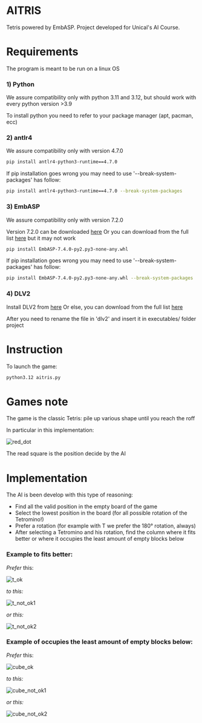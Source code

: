 # AITRIS
Tetris powered by EmbASP. Project developed for Unical's AI Course.

# Requirements

The program is meant to be run on a linux OS

### 1) Python

We assure compatibility only with python 3.11 and 3.12, but should work with every python version >3.9

To install python you need to refer to your package manager (apt, pacman, ecc)

### 2) antlr4

We assure compatibility only with version 4.7.0

```bash
pip install antlr4-python3-runtime==4.7.0
```

If pip installation goes wrong you may need to use '--break-system-packages' has follow:

```bash
pip install antlr4-python3-runtime==4.7.0 --break-system-packages
```

### 3) EmbASP

We assure compatibility only with version 7.2.0

Version 7.2.0 can be downloaded [here](https://github.com/DeMaCS-UNICAL/EmbASP/releases/download/7.2.0/EmbASP-7.2.0-py2.py3-none-any.whl)
Or you can download from the full list [here](https://github.com/DeMaCS-UNICAL/EmbASP/releases) but it may not work

```bash
pip install EmbASP-7.4.0-py2.py3-none-any.whl
```

If pip installation goes wrong you may need to use '--break-system-packages' has follow:

```bash
pip install EmbASP-7.4.0-py2.py3-none-any.whl --break-system-packages
```
### 4) DLV2

Install DLV2 from [here](https://drive.google.com/file/d/1cM6w_gAJ8A_ARxPIPoXgF2oPu3Iy06dC/view)
Or else, you can download from the full list [here](https://dlv.demacs.unical.it/)

After you need to rename the file in 'dlv2' and insert it in executables/ folder project 


# Instruction

To launch the game:
```bash
python3.12 aitris.py
```

# Games note

The game is the classic Tetris: pile up various shape until you reach the roff

In particular in this implementation:

![red_dot](img/red_dot.png)

The read square is the position decide by the AI

# Implementation

The AI is been develop with this type of reasoning:
- Find all the valid position in the empty board of the game
- Select the lowest position in the board (for all possible rotation of the Tetromino!)
- Prefer a rotation (for example with T we prefer the 180° rotation, always)
- After selecting a Tetromino and his rotation, find the column where it fits better or where it occupies the least amount of empty blocks below

### Example to fits better:

*Prefer* this:

![t_ok](img/t_ok.png)

_to this:_

![t_not_ok1](img/t_not_ok1.png)

_or this:_

![t_not_ok2](img/t_not_ok2.png)


### Example of occupies the least amount of empty blocks below:

*Prefer* this:

![cube_ok](img/cube_ok.png)

_to this:_

![cube_not_ok1](img/cube_not_ok1.png)

_or this:_

![cube_not_ok2](img/cube_not_ok2.png)

